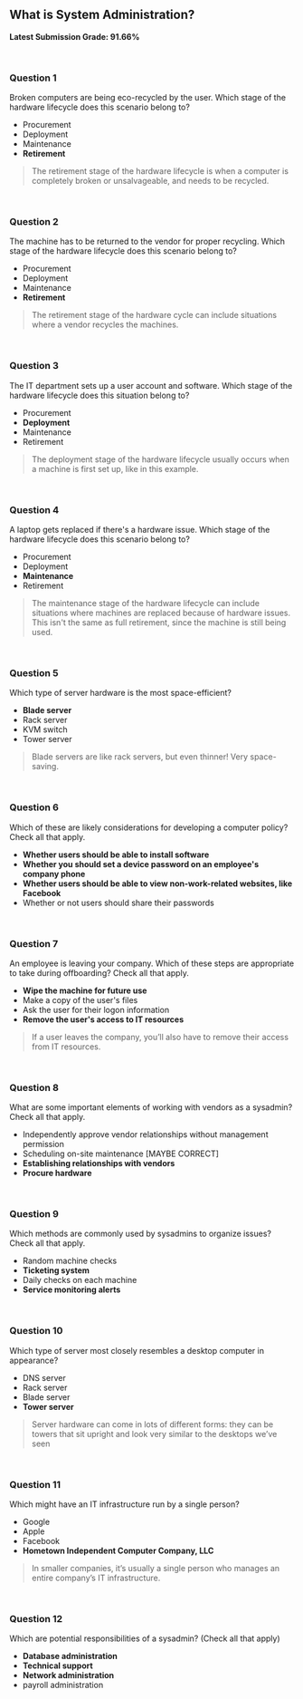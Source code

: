 ## What is System Administration?

**Latest Submission Grade: 91.66%**

<br>

### Question 1

Broken computers are being eco-recycled by the user. Which stage of the hardware lifecycle does this scenario belong to?

* Procurement
* Deployment
* Maintenance
* **Retirement** 

> The retirement stage of the hardware lifecycle is when a computer is completely broken or unsalvageable, and needs to be recycled.

<br>

### Question 2

The machine has to be returned to the vendor for proper recycling. Which stage of the hardware lifecycle does this scenario belong to?

* Procurement
* Deployment
* Maintenance
* **Retirement** 

> The retirement stage of the hardware cycle can include situations where a vendor recycles the machines.

<br>

### Question 3

The IT department sets up a user account and software. Which stage of the hardware lifecycle does this situation belong to?

* Procurement
* **Deployment**
* Maintenance
* Retirement 

> The deployment stage of the hardware lifecycle usually occurs when a machine is first set up, like in this example.

<br>

### Question 4

A laptop gets replaced if there's a hardware issue. Which stage of the hardware lifecycle does this scenario belong to?

* Procurement
* Deployment
* **Maintenance**
* Retirement 

> The maintenance stage of the hardware lifecycle can include situations where machines are replaced because of hardware issues. This isn't the same as full retirement, since the machine is still being used.

<br>

### Question 5

Which type of server hardware is the most space-efficient?

* **Blade server**
* Rack server
* KVM switch
* Tower server 

> Blade servers are like rack servers, but even thinner! Very space-saving.

<br>

### Question 6

Which of these are likely considerations for developing a computer policy? Check all that apply.

* **Whether users should be able to install software**
* **Whether you should set a device password on an employee's company phone**
* **Whether users should be able to view non-work-related websites, like Facebook**
* Whether or not users should share their passwords 

<br>

### Question 7

An employee is leaving your company. Which of these steps are appropriate to take during offboarding? Check all that apply.

* **Wipe the machine for future use**
* Make a copy of the user's files
* Ask the user for their logon information
* **Remove the user's access to IT resources**

> If a user leaves the company, you’ll also have to remove their access from IT resources. 

<br>

### Question 8

What are some important elements of working with vendors as a sysadmin? Check all that apply.

* Independently approve vendor relationships without management permission
* Scheduling on-site maintenance [MAYBE CORRECT]
* **Establishing relationships with vendors**
* **Procure hardware**

<br>

### Question 9

Which methods are commonly used by sysadmins to organize issues? Check all that apply.

* Random machine checks
* **Ticketing system**
* Daily checks on each machine
* **Service monitoring alerts**

<br>

### Question 10

Which type of server most closely resembles a desktop computer in appearance?

* DNS server
* Rack server
* Blade server
* **Tower server** 

> Server hardware can come in lots of different forms: they can be towers that sit upright and look very similar to the desktops we’ve seen

<br>

### Question 11

Which might have an IT infrastructure run by a single person?

* Google
* Apple
* Facebook
* **Hometown Independent Computer Company, LLC** 

> In smaller companies, it’s usually a single person who manages an entire company’s IT infrastructure.

<br>

### Question 12

Which are potential responsibilities of a sysadmin? (Check all that apply)

* **Database administration**
* **Technical support**
* **Network administration**
* payroll administration 